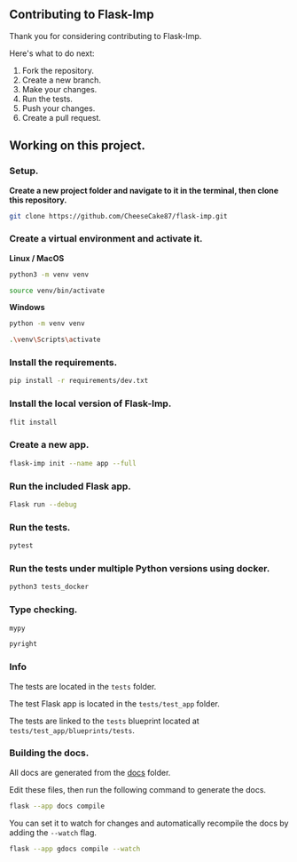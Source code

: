 ## Contributing to Flask-Imp

Thank you for considering contributing to Flask-Imp.

Here's what to do next:

1. Fork the repository.
2. Create a new branch.
3. Make your changes.
4. Run the tests.
5. Push your changes.
6. Create a pull request.

## Working on this project.

### Setup.

**Create a new project folder and navigate to it in the terminal, then clone this repository.**

```bash
git clone https://github.com/CheeseCake87/flask-imp.git
```

### Create a virtual environment and activate it.

**Linux / MacOS**

```bash
python3 -m venv venv
```

```bash
source venv/bin/activate
```

**Windows**

```bash
python -m venv venv
```

```bash
.\venv\Scripts\activate
```

### Install the requirements.

```bash
pip install -r requirements/dev.txt
```

### Install the local version of Flask-Imp.

```bash
flit install
```

### Create a new app.

```bash
flask-imp init --name app --full
```

### Run the included Flask app.

```bash
Flask run --debug
```

### Run the tests.

```bash
pytest
```

### Run the tests under multiple Python versions using docker.

```bash
python3 tests_docker
```

### Type checking.

```bash
mypy
```

```bash
pyright
```

### Info

The tests are located in the `tests` folder.

The test Flask app is located in the `tests/test_app` folder.

The tests are linked to the `tests` blueprint located at `tests/test_app/blueprints/tests`.

### Building the docs.

All docs are generated from the [docs](docs) folder.

Edit these files, then run the following command to generate the docs.

```bash
flask --app docs compile
```

You can set it to watch for changes and automatically recompile the docs by adding the `--watch` flag.

```bash
flask --app gdocs compile --watch
```
